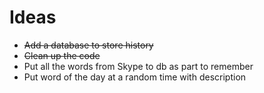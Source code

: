 # Ideas
* ~~Add a database to store history~~
* ~~Clean up the code~~
* Put all the words from Skype to db as part to remember
* Put word of the day at a random time with description